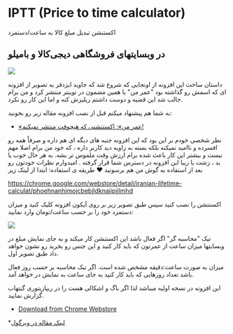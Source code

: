 IPTT (Price to time calculator)
=======
اکستنشن تبدیل مبلغ کالا به ساعت/دستمزد

در وبسایتهای فروشگاهی دیجی‌کالا و بامیلو
-----

![](https://files.virgool.io/upload/users/3676/posts/wqw1r1eomani/qi02ij4s7jog.png)

داستان ساخت این افزونه از اونجایی که شروع شد که جاوید ایزدفر یه تصویر از افزونه ای که اسمش رو گذاشته بود  "عمر من" با همین مضمون در توییتر منتشر کرد و من برام جالب شد این قضیه و دوست داشتم ریلیزش کنه و اما این کار رو نکرد.

به شما هم پیشنهاد میکنم قبل از نصب افزونه مقاله زیر رو بخونید:

* [«عمر من»: اکستنشنی که هیچوقت منتشر نمیکنم!](https://virgool.io/@JavidIzadfar/%D8%B9%D9%85%D8%B1-%D9%85%D9%86-%D8%A7%DA%A9%D8%B3%D8%AA%D9%86%D8%B4%D9%86%DB%8C-%DA%A9%D9%87-%D9%87%DB%8C%DA%86%D9%88%D9%82%D8%AA-%D9%85%D9%86%D8%AA%D8%B4%D8%B1-%D9%86%D9%85%DB%8C%DA%A9%D9%86%D9%85-ro0ruevctaio)

نظر شخصی خودم بر این بود که این افزونه جنبه های دیگه ای هم داره و صرفاً همه رو افسرده و ناامید نمیکنه بلکه بسته به زاویه دید کاربر داره ، که خود من برام اصلا مهم نیست و بیشتر این کار باعث شده برام  ارزش وقت ملموس تر بشه.
به هر حال خوب یا بد ، زشت یا زیبا این افزونه در دسترس شما قرار گرفته . امیدوارم نظرات خودتون رو بعد از استفاده به گوش من هم برسونید ♥
طریقه ی استفاده:
ابتدا از لینک زیر

https://chrome.google.com/webstore/detail/iranian-lifetime-calculat/phoehnanhimojcbebjldknajipijlmhd

اکستنشن را نصب کنید سپس طبق تصویر زیر بر روی آیکون افزونه کلیک کنید و میزان دستمزد خود را بر حسب ساعت/تومان وارد نمایید:

![](https://files.virgool.io/upload/users/3676/posts/wqw1r1eomani/0ifkurcuijmb.png)

تیک "محاسبه گر" اگر فعال باشد این اکستنشن کار میکند و به جای نمایش مبلغ در  وبسایتها میزان ساعت از عمرتون که باید کار کنید و این جنس رو بخرید رو نشون خواهد داد طبق تصویر اول.

میزان به صورت ساعت:دقیقه مشخص شده است.
 اگر تیک محاسبه بر حسب روز فعال باشد تعداد روزهایی که باید کار کنید به جای ساعت به نمایش در خواهد آمد.


این افزونه در نسخه اولیه میباشد لذا اگر باگ و اشکالی هست را در ریپازیتوری گیتهاب گزارش نمایید.
* [Download from Chrome Webstore](https://chrome.google.com/webstore/detail/iranian-lifetime-calculat/phoehnanhimojcbebjldknajipijlmhd)

*[لینک مقاله در ویرگول](https://virgool.io/@mahmoudetc/%D8%A7%DA%A9%D8%B3%D8%AA%D9%86%D8%B4%D9%86-%DA%A9%D8%B1%D9%88%D9%85-%D8%AA%D8%A8%D8%AF%DB%8C%D9%84-%D9%82%DB%8C%D9%85%D8%AA-%D8%A8%D9%87-%D8%B3%D8%A7%D8%B9%D8%AA-%D8%AF%D8%B3%D8%AA%D9%85%D8%B2%D8%AF-m2saanql80wb)
